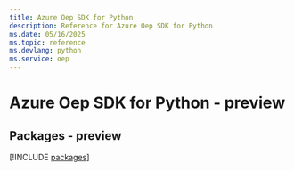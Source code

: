 ```yaml
---
title: Azure Oep SDK for Python
description: Reference for Azure Oep SDK for Python
ms.date: 05/16/2025
ms.topic: reference
ms.devlang: python
ms.service: oep
---
```

# Azure Oep SDK for Python - preview
## Packages - preview
[!INCLUDE [packages](oep-index.md)]